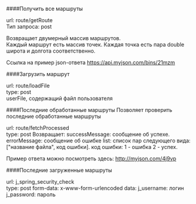 ####Получить все маршруты

url: route/getRoute  
Тип запроса: post

Возвращает двумерный массив маршрутов.  
Каждый маршрут есть массив точек.
Каждая точка есть пара double широта и долгота соответственно.   

Ссылка на пример json-ответа https://api.myjson.com/bins/21mzm

####Загрузить маршрут

url: route/loadFile  
type: post  
userFile, содержащий файл пользователя

####Последние обработанные маршруты
Позволяет проверить последние обработанные маршруты

url: route/fetchProcessed  
type: post
Возвращает:
successMessage: сообщение об успехе.
errorMessage: сообщение об ошибке
list: список пар следующего вида: 
["название файла", код ошибки].
код ошибки: 1 - ошибка 2 - успех.

Пример ответа можно посмотреть здесь: http://myjson.com/4j9vp

####Последние загруженные маршруты

url: j_spring_security_check  
type: post
form-data: x-www-form-urlencoded
data: j_username: логин
      j_password: пароль


